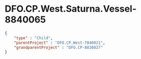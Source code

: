 # DFO.CP.West.Saturna.Vessel-8840065

```json
{
    "type" : "Child",
    "parentProject" : "DFO.CP.West-7840021",
    "grandparentProject" : "DFO.CP-8830027"
}
```
